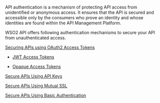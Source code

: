 API authentication is a mechanism of protecting API access from unidentified or anonymous access. It ensures that the API is secured and accessible only by the consumers who prove an identity and whose identities are found within the API Management Platform. 

WSO2 API offers following authentication mechanisms to secure your API from unauthenticated access.

[Securing APIs using OAuth2 Access Tokens]({{base_path}}/Learn/APISecurity/APIAuthentication/secure-apis-using-oauth2-tokens)

   - [JWT Access Tokens]({{base_path}}/Learn/APISecurity/APIAuthentication/AccessTokenTypes/secure-apis-using-jwt-tokens)
    
   - [Opaque Access Tokens]({{base_path}}/Learn/APISecurity/APIAuthentication/AccessTokenTypes/secure-apis-using-opaque-tokens)

[Secure APIs Using API Keys]({{base_path}}/Learn/APISecurity/APIAuthentication/secure-apis-using-api-keys)

[Secure APIs Using Mutual SSL]({{base_path}}/Learn/APISecurity/APIAuthentication/secure-apis-using-mutual-ssl)

[Secure APIs Using Basic Authentication]({{base_path}}/Learn/APISecurity/APIAuthentication/secure-apis-using-basic-authentication)







